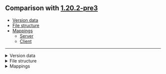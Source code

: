 ## Comparison with [1.20.2-pre3](https://github.com/PixiGeko/Minecraft-generated-data/tree/1.20.2-pre3)

- [Version data](#version-data)
- [File structure](#file-structure)
- [Mappings](#mappings)
  - [Server](#server)
  - [Client](#client)

<hr/>
<details><summary>Version data</summary>
<table><tr><th></th><th align="left">1.20.2-pre3</th><th>1.20.2-pre4</th></tr><tr><td>World version</td><td><code>3574</code></td><td><code>3575</code></td></tr><tr><td>Protocol version</td><td><code>1073741974</code></td><td><code>1073741975</code></td></tr></table>
</details>
<details><summary>File structure</summary>
<details>
<summary>
data
</summary>

```diff
+ minecraft/tags/damage_type/always_kills_armor_stands.json
```

</details>
</details>
<details><summary>Mappings</summary>
<h2>Server</h2>
<details>
<summary>
Classes
</summary>

```diff
+ net.minecraft.core.BlockSourceImpl
- net.minecraft.core.cauldron.CauldronInteraction
+ net.minecraft.core.cauldron.package-info
- net.minecraft.core.dispenser.AbstractProjectileDispenseBehavior
+ net.minecraft.core.QuartPos
- net.minecraft.core.Registry
+ net.minecraft.core.Registry$1
- net.minecraft.core.Registry$2
+ net.minecraft.core.RegistryAccess
- net.minecraft.core.RegistryAccess$1
+ net.minecraft.core.RegistryAccess$1FrozenAccess
- net.minecraft.core.RegistryAccess$Frozen
+ net.minecraft.core.RegistryAccess$ImmutableRegistryAccess
- net.minecraft.core.RegistryAccess$RegistryEntry
+ net.minecraft.core.RegistryCodecs
- net.minecraft.core.RegistryCodecs$RegistryEntry
+ net.minecraft.core.RegistrySetBuilder
- net.minecraft.core.RegistrySetBuilder$1
+ net.minecraft.core.RegistrySetBuilder$BuildState
- net.minecraft.core.RegistrySetBuilder$BuildState$1
+ net.minecraft.core.RegistrySetBuilder$CompositeOwner
- net.minecraft.core.RegistrySetBuilder$EmptyTagLookup
+ net.minecraft.core.RegistrySetBuilder$RegisteredValue
- net.minecraft.core.RegistrySetBuilder$RegistryBootstrap
+ net.minecraft.core.RegistrySetBuilder$RegistryContents
- net.minecraft.core.RegistrySetBuilder$RegistryContents$1
+ net.minecraft.core.RegistrySetBuilder$RegistryStub
- net.minecraft.core.RegistrySetBuilder$UniversalLookup
+ net.minecraft.core.RegistrySetBuilder$ValueAndHolder
- net.minecraft.core.RegistrySynchronization
+ net.minecraft.core.RegistrySynchronization$NetworkedRegistryData
- net.minecraft.core.Rotations
+ net.minecraft.core.SectionPos
- net.minecraft.core.SectionPos$1
+ net.minecraft.core.UUIDUtil
- net.minecraft.core.Vec3i
+ net.minecraft.core.WritableRegistry
```

</details>
<details>
<summary>
Changes
</summary>

```
XXX.core.dispenser.BoatDispenseItemBehavior +2M -2M
```
```
XXX.core.dispenser.DispenseItemBehavior +2M -2M | +1P -1P
```
```
XXX.core.dispenser.DispenseItemBehavior$10 +1M -1M
```
```
XXX.core.dispenser.DispenseItemBehavior$12 +1M -1M
```
```
XXX.core.dispenser.DispenseItemBehavior$14 +2M -2M
```
```
XXX.core.dispenser.DispenseItemBehavior$16 +1M -1M
```
```
XXX.core.dispenser.DispenseItemBehavior$18 +1M -1M
```
```
XXX.core.dispenser.DispenseItemBehavior$21 +1M -1M
```
```
XXX.core.dispenser.DispenseItemBehavior$23 +1M -1M
```
```
XXX.core.dispenser.DispenseItemBehavior$25 +1M -1M
```
```
XXX.core.dispenser.DispenseItemBehavior$27 +1M -1M
```
```
XXX.core.dispenser.OptionalDispenseItemBehavior +1M -1M
```
```
XXX.core.dispenser.ShulkerBoxDispenseBehavior +1M -1M
```
```
XXX.world.item.ArmorItem +1M -1M
```
```
XXX.level.block.DispenserBlock +2M -2M | +1P
```
```
XXX.level.block.DropperBlock +1M -1M | +1P
```

</details>


























































































































































































































<details>
<summary>
net.minecraft.core.dispenser.BoatDispenseItemBehavior
</summary>

```diff
+ ItemStack execute(BlockSource,ItemStack)
- ItemStack execute(BlockSource,ItemStack)
+ void playSound(BlockSource)
- void playSound(BlockSource)
```

</details>
<details>
<summary>
net.minecraft.core.dispenser.DispenseItemBehavior
</summary>

```diff
+ ItemStack lambda$static$0(BlockSource,ItemStack)
- ItemStack lambda$static$0(BlockSource,ItemStack)
- Vec3 getEntityPokingOutOfBlockPos(BlockSource,EntityType,Direction)
+ void setEntityPokingOutOfBlock(BlockSource,Entity,Direction)
```

</details>
<details>
<summary>
net.minecraft.core.dispenser.DispenseItemBehavior$10
</summary>

```diff
+ ItemStack execute(BlockSource,ItemStack)
- ItemStack execute(BlockSource,ItemStack)
```

</details>
<details>
<summary>
net.minecraft.core.dispenser.DispenseItemBehavior$12
</summary>

```diff
+ ItemStack execute(BlockSource,ItemStack)
- ItemStack execute(BlockSource,ItemStack)
```

</details>
<details>
<summary>
net.minecraft.core.dispenser.DispenseItemBehavior$14
</summary>

```diff
+ ItemStack execute(BlockSource,ItemStack)
- ItemStack execute(BlockSource,ItemStack)
+ void playSound(BlockSource)
- void playSound(BlockSource)
```

</details>
<details>
<summary>
net.minecraft.core.dispenser.DispenseItemBehavior$16
</summary>

```diff
+ ItemStack execute(BlockSource,ItemStack)
- ItemStack execute(BlockSource,ItemStack)
```

</details>
<details>
<summary>
net.minecraft.core.dispenser.DispenseItemBehavior$18
</summary>

```diff
+ ItemStack execute(BlockSource,ItemStack)
- ItemStack execute(BlockSource,ItemStack)
```

</details>

<details>
<summary>
net.minecraft.core.dispenser.DispenseItemBehavior$21
</summary>

```diff
+ ItemStack execute(BlockSource,ItemStack)
- ItemStack execute(BlockSource,ItemStack)
```

</details>
<details>
<summary>
net.minecraft.core.dispenser.DispenseItemBehavior$23
</summary>

```diff
+ ItemStack execute(BlockSource,ItemStack)
- ItemStack execute(BlockSource,ItemStack)
```

</details>
<details>
<summary>
net.minecraft.core.dispenser.DispenseItemBehavior$25
</summary>

```diff
+ ItemStack execute(BlockSource,ItemStack)
- ItemStack execute(BlockSource,ItemStack)
```

</details>
<details>
<summary>
net.minecraft.core.dispenser.DispenseItemBehavior$27
</summary>

```diff
+ ItemStack execute(BlockSource,ItemStack)
- ItemStack execute(BlockSource,ItemStack)
```

</details>




<details>
<summary>
net.minecraft.core.dispenser.OptionalDispenseItemBehavior
</summary>

```diff
+ void playSound(BlockSource)
- void playSound(BlockSource)
```

</details>
<details>
<summary>
net.minecraft.core.dispenser.ShulkerBoxDispenseBehavior
</summary>

```diff
+ ItemStack execute(BlockSource,ItemStack)
- ItemStack execute(BlockSource,ItemStack)
```

</details>
































































































































































































































































































































































































































































































































































































































































































































































































































































































































































































































































































































































































































































































































































































































































































<details>
<summary>
net.minecraft.world.item.ArmorItem
</summary>

```diff
+ boolean dispenseArmor(BlockSource,ItemStack)
- boolean dispenseArmor(BlockSource,ItemStack)
```

</details>





























































































































































































































































<details>
<summary>
net.minecraft.world.level.block.DispenserBlock
</summary>

```diff
+ Position getDispensePosition(BlockSource)
- Position getDispensePosition(BlockSource)
+ void dispenseFrom(ServerLevel,BlockPos)
- void dispenseFrom(ServerLevel,BlockState,BlockPos)
```

</details>





<details>
<summary>
net.minecraft.world.level.block.DropperBlock
</summary>

```diff
+ void dispenseFrom(ServerLevel,BlockPos)
- void dispenseFrom(ServerLevel,BlockState,BlockPos)
```

</details>






























































































































































































































































































































































































































































































































































































































































































































































































































<h2>Client</h2>
<details>
<summary>
Classes
</summary>

```diff
+ net.minecraft.core.BlockSourceImpl
- net.minecraft.core.cauldron.CauldronInteraction
+ net.minecraft.core.cauldron.package-info
- net.minecraft.core.dispenser.AbstractProjectileDispenseBehavior
+ net.minecraft.core.QuartPos
- net.minecraft.core.Registry
+ net.minecraft.core.Registry$1
- net.minecraft.core.Registry$2
+ net.minecraft.core.RegistryAccess
- net.minecraft.core.RegistryAccess$1
+ net.minecraft.core.RegistryAccess$1FrozenAccess
- net.minecraft.core.RegistryAccess$Frozen
+ net.minecraft.core.RegistryAccess$ImmutableRegistryAccess
- net.minecraft.core.RegistryAccess$RegistryEntry
+ net.minecraft.core.RegistryCodecs
- net.minecraft.core.RegistryCodecs$RegistryEntry
+ net.minecraft.core.RegistrySetBuilder
- net.minecraft.core.RegistrySetBuilder$1
+ net.minecraft.core.RegistrySetBuilder$BuildState
- net.minecraft.core.RegistrySetBuilder$BuildState$1
+ net.minecraft.core.RegistrySetBuilder$CompositeOwner
- net.minecraft.core.RegistrySetBuilder$EmptyTagLookup
+ net.minecraft.core.RegistrySetBuilder$RegisteredValue
- net.minecraft.core.RegistrySetBuilder$RegistryBootstrap
+ net.minecraft.core.RegistrySetBuilder$RegistryContents
- net.minecraft.core.RegistrySetBuilder$RegistryContents$1
+ net.minecraft.core.RegistrySetBuilder$RegistryStub
- net.minecraft.core.RegistrySetBuilder$UniversalLookup
+ net.minecraft.core.RegistrySetBuilder$ValueAndHolder
- net.minecraft.core.RegistrySynchronization
+ net.minecraft.core.RegistrySynchronization$NetworkedRegistryData
- net.minecraft.core.Rotations
+ net.minecraft.core.SectionPos
- net.minecraft.core.SectionPos$1
+ net.minecraft.core.UUIDUtil
- net.minecraft.core.Vec3i
+ net.minecraft.core.WritableRegistry
```

</details>
<details>
<summary>
Changes
</summary>

```
XXX.core.dispenser.BoatDispenseItemBehavior +2M -2M
```
```
XXX.core.dispenser.DispenseItemBehavior +2M -2M | +1P -1P
```
```
XXX.core.dispenser.DispenseItemBehavior$10 +1M -1M
```
```
XXX.core.dispenser.DispenseItemBehavior$12 +1M -1M
```
```
XXX.core.dispenser.DispenseItemBehavior$14 +2M -2M
```
```
XXX.core.dispenser.DispenseItemBehavior$16 +1M -1M
```
```
XXX.core.dispenser.DispenseItemBehavior$18 +1M -1M
```
```
XXX.core.dispenser.DispenseItemBehavior$21 +1M -1M
```
```
XXX.core.dispenser.DispenseItemBehavior$23 +1M -1M
```
```
XXX.core.dispenser.DispenseItemBehavior$25 +1M -1M
```
```
XXX.core.dispenser.DispenseItemBehavior$27 +1M -1M
```
```
XXX.core.dispenser.OptionalDispenseItemBehavior +1M -1M
```
```
XXX.core.dispenser.ShulkerBoxDispenseBehavior +1M -1M
```
```
XXX.minecraft.tags.DamageTypeTags +1P
```
```
XXX.world.item.ArmorItem$1 +1M -1M
```
```
XXX.world.item.MinecartItem$1 +2M -2M
```

</details>












































































































































































































































































































































































































































































































































































































































































































































































































































































































































































































































































































































































































































































<details>
<summary>
net.minecraft.core.dispenser.BoatDispenseItemBehavior
</summary>

```diff
+ ItemStack execute(BlockSource,ItemStack)
- ItemStack execute(BlockSource,ItemStack)
+ void playSound(BlockSource)
- void playSound(BlockSource)
```

</details>
<details>
<summary>
net.minecraft.core.dispenser.DispenseItemBehavior
</summary>

```diff
+ ItemStack lambda$static$0(BlockSource,ItemStack)
- ItemStack lambda$static$0(BlockSource,ItemStack)
- Vec3 getEntityPokingOutOfBlockPos(BlockSource,EntityType,Direction)
+ void setEntityPokingOutOfBlock(BlockSource,Entity,Direction)
```

</details>
<details>
<summary>
net.minecraft.core.dispenser.DispenseItemBehavior$10
</summary>

```diff
+ ItemStack execute(BlockSource,ItemStack)
- ItemStack execute(BlockSource,ItemStack)
```

</details>
<details>
<summary>
net.minecraft.core.dispenser.DispenseItemBehavior$12
</summary>

```diff
+ ItemStack execute(BlockSource,ItemStack)
- ItemStack execute(BlockSource,ItemStack)
```

</details>
<details>
<summary>
net.minecraft.core.dispenser.DispenseItemBehavior$14
</summary>

```diff
+ ItemStack execute(BlockSource,ItemStack)
- ItemStack execute(BlockSource,ItemStack)
+ void playSound(BlockSource)
- void playSound(BlockSource)
```

</details>
<details>
<summary>
net.minecraft.core.dispenser.DispenseItemBehavior$16
</summary>

```diff
+ ItemStack execute(BlockSource,ItemStack)
- ItemStack execute(BlockSource,ItemStack)
```

</details>
<details>
<summary>
net.minecraft.core.dispenser.DispenseItemBehavior$18
</summary>

```diff
+ ItemStack execute(BlockSource,ItemStack)
- ItemStack execute(BlockSource,ItemStack)
```

</details>

<details>
<summary>
net.minecraft.core.dispenser.DispenseItemBehavior$21
</summary>

```diff
+ ItemStack execute(BlockSource,ItemStack)
- ItemStack execute(BlockSource,ItemStack)
```

</details>
<details>
<summary>
net.minecraft.core.dispenser.DispenseItemBehavior$23
</summary>

```diff
+ ItemStack execute(BlockSource,ItemStack)
- ItemStack execute(BlockSource,ItemStack)
```

</details>
<details>
<summary>
net.minecraft.core.dispenser.DispenseItemBehavior$25
</summary>

```diff
+ ItemStack execute(BlockSource,ItemStack)
- ItemStack execute(BlockSource,ItemStack)
```

</details>
<details>
<summary>
net.minecraft.core.dispenser.DispenseItemBehavior$27
</summary>

```diff
+ ItemStack execute(BlockSource,ItemStack)
- ItemStack execute(BlockSource,ItemStack)
```

</details>




<details>
<summary>
net.minecraft.core.dispenser.OptionalDispenseItemBehavior
</summary>

```diff
+ void playSound(BlockSource)
- void playSound(BlockSource)
```

</details>
<details>
<summary>
net.minecraft.core.dispenser.ShulkerBoxDispenseBehavior
</summary>

```diff
+ ItemStack execute(BlockSource,ItemStack)
- ItemStack execute(BlockSource,ItemStack)
```

</details>





































































































































































































































































































































































































































































































































































































































































































































































































































































































































































































































































































































































































































































































































































































































































































<details>
<summary>
net.minecraft.world.item.ArmorItem$1
</summary>

```diff
+ ItemStack execute(BlockSource,ItemStack)
- ItemStack execute(BlockSource,ItemStack)
```

</details>















































<details>
<summary>
net.minecraft.world.item.MinecartItem$1
</summary>

```diff
+ ItemStack execute(BlockSource,ItemStack)
- ItemStack execute(BlockSource,ItemStack)
+ void playSound(BlockSource)
- void playSound(BlockSource)
```

</details>
</details>